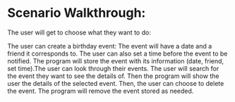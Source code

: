 # Scenario Walkthrough:

The user will get to choose what they want to do:

The user can create a birthday event:
The event will have a date and a friend it corresponds to. The user can also set a time before the event to be notified. The program will store the event with its information (date, friend, set time).The user can look through their events. The user will search for the event they want to see the details of. Then the program will show the user the details of the selected event. Then, the user can choose to delete the event. The program will remove the event stored as needed.
